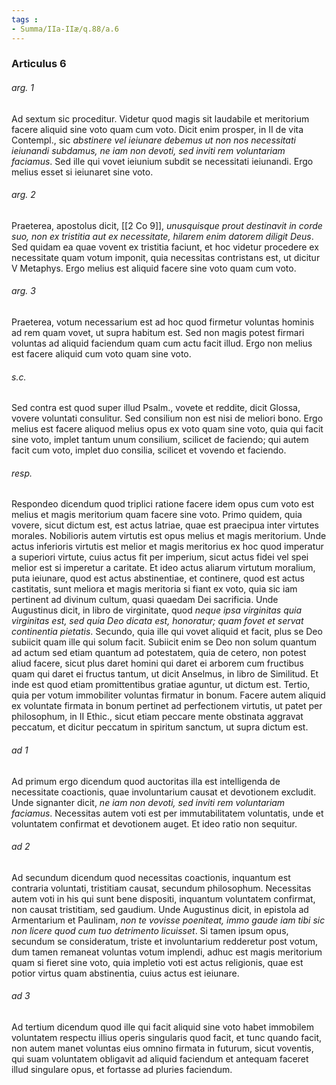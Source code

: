 ```yaml
---
tags : 
- Summa/IIa-IIæ/q.88/a.6
---
```


### Articulus 6

###### arg. 1
Ad sextum sic proceditur. Videtur quod magis sit laudabile et meritorium facere aliquid sine voto quam cum voto. Dicit enim prosper, in II de vita Contempl., sic *abstinere vel ieiunare debemus ut non nos necessitati ieiunandi subdamus, ne iam non devoti, sed inviti rem voluntariam faciamus*. Sed ille qui vovet ieiunium subdit se necessitati ieiunandi. Ergo melius esset si ieiunaret sine voto.

###### arg. 2
Praeterea, apostolus dicit, [[2 Co 9]], *unusquisque prout destinavit in corde suo, non ex tristitia aut ex necessitate, hilarem enim datorem diligit Deus*. Sed quidam ea quae vovent ex tristitia faciunt, et hoc videtur procedere ex necessitate quam votum imponit, quia necessitas contristans est, ut dicitur V Metaphys. Ergo melius est aliquid facere sine voto quam cum voto.

###### arg. 3
Praeterea, votum necessarium est ad hoc quod firmetur voluntas hominis ad rem quam vovet, ut supra habitum est. Sed non magis potest firmari voluntas ad aliquid faciendum quam cum actu facit illud. Ergo non melius est facere aliquid cum voto quam sine voto.

###### s.c.
Sed contra est quod super illud Psalm., vovete et reddite, dicit Glossa, vovere voluntati consulitur. Sed consilium non est nisi de meliori bono. Ergo melius est facere aliquod melius opus ex voto quam sine voto, quia qui facit sine voto, implet tantum unum consilium, scilicet de faciendo; qui autem facit cum voto, implet duo consilia, scilicet et vovendo et faciendo.

###### resp.
Respondeo dicendum quod triplici ratione facere idem opus cum voto est melius et magis meritorium quam facere sine voto. Primo quidem, quia vovere, sicut dictum est, est actus latriae, quae est praecipua inter virtutes morales. Nobilioris autem virtutis est opus melius et magis meritorium. Unde actus inferioris virtutis est melior et magis meritorius ex hoc quod imperatur a superiori virtute, cuius actus fit per imperium, sicut actus fidei vel spei melior est si imperetur a caritate. Et ideo actus aliarum virtutum moralium, puta ieiunare, quod est actus abstinentiae, et continere, quod est actus castitatis, sunt meliora et magis meritoria si fiant ex voto, quia sic iam pertinent ad divinum cultum, quasi quaedam Dei sacrificia. Unde Augustinus dicit, in libro de virginitate, quod *neque ipsa virginitas quia virginitas est, sed quia Deo dicata est, honoratur; quam fovet et servat continentia pietatis*. Secundo, quia ille qui vovet aliquid et facit, plus se Deo subiicit quam ille qui solum facit. Subiicit enim se Deo non solum quantum ad actum sed etiam quantum ad potestatem, quia de cetero, non potest aliud facere, sicut plus daret homini qui daret ei arborem cum fructibus quam qui daret ei fructus tantum, ut dicit Anselmus, in libro de Similitud. Et inde est quod etiam promittentibus gratiae aguntur, ut dictum est. Tertio, quia per votum immobiliter voluntas firmatur in bonum. Facere autem aliquid ex voluntate firmata in bonum pertinet ad perfectionem virtutis, ut patet per philosophum, in II Ethic., sicut etiam peccare mente obstinata aggravat peccatum, et dicitur peccatum in spiritum sanctum, ut supra dictum est.

###### ad 1
Ad primum ergo dicendum quod auctoritas illa est intelligenda de necessitate coactionis, quae involuntarium causat et devotionem excludit. Unde signanter dicit, *ne iam non devoti, sed inviti rem voluntariam faciamus*. Necessitas autem voti est per immutabilitatem voluntatis, unde et voluntatem confirmat et devotionem auget. Et ideo ratio non sequitur.

###### ad 2
Ad secundum dicendum quod necessitas coactionis, inquantum est contraria voluntati, tristitiam causat, secundum philosophum. Necessitas autem voti in his qui sunt bene dispositi, inquantum voluntatem confirmat, non causat tristitiam, sed gaudium. Unde Augustinus dicit, in epistola ad Armentarium et Paulinam, *non te vovisse poeniteat, immo gaude iam tibi sic non licere quod cum tuo detrimento licuisset*. Si tamen ipsum opus, secundum se consideratum, triste et involuntarium redderetur post votum, dum tamen remaneat voluntas votum implendi, adhuc est magis meritorium quam si fieret sine voto, quia impletio voti est actus religionis, quae est potior virtus quam abstinentia, cuius actus est ieiunare.

###### ad 3
Ad tertium dicendum quod ille qui facit aliquid sine voto habet immobilem voluntatem respectu illius operis singularis quod facit, et tunc quando facit, non autem manet voluntas eius omnino firmata in futurum, sicut voventis, qui suam voluntatem obligavit ad aliquid faciendum et antequam faceret illud singulare opus, et fortasse ad pluries faciendum.

